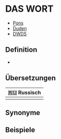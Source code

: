 # DAS WORT

- [Pons]()
- [Duden]()
- [DWDS]()

## Definition

-

## Übersetzungen

| 🇷🇺 Russisch |
| ----------- |
|             |

## Synonyme

## Beispiele
